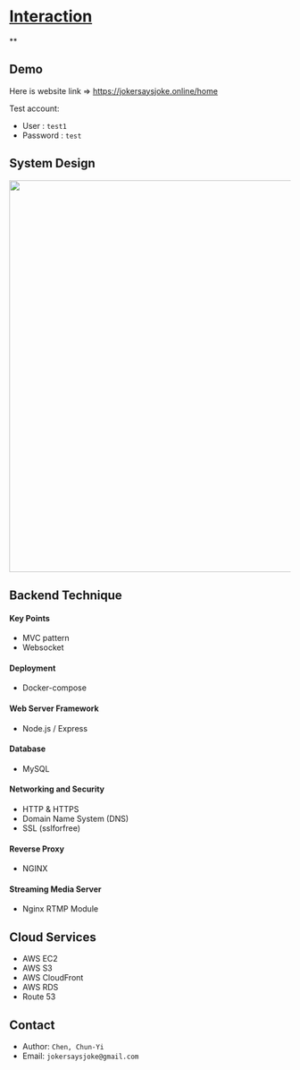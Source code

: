 # [Interaction](https://jokersaysjoke.online/home)
**
## Demo
Here is website link => <https://jokersaysjoke.online/home>

Test account:
- User : `test1`
- Password : `test`

## System Design

<img src='https://user-images.githubusercontent.com/110945189/234688286-465a3cda-e61b-465c-92d6-a253be503839.png' width='700px'>

## Backend Technique
#### Key Points
- MVC pattern
- Websocket

#### Deployment
- Docker-compose

#### Web Server Framework
- Node.js / Express

#### Database
- MySQL

#### Networking and Security
- HTTP & HTTPS
- Domain Name System (DNS)
- SSL (sslforfree)

#### Reverse Proxy
- NGINX

#### Streaming Media Server
- Nginx RTMP Module

## Cloud Services
- AWS EC2
- AWS S3
- AWS CloudFront
- AWS RDS
- Route 53

## Contact
- Author: `Chen, Chun-Yi`
- Email: `jokersaysjoke@gmail.com`
